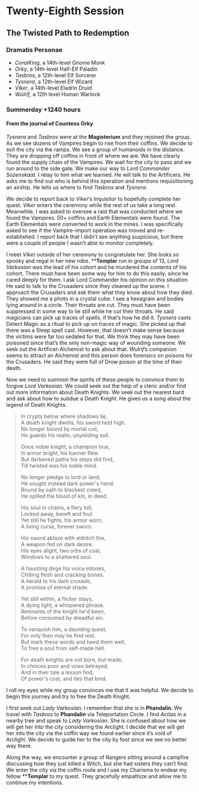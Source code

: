 # Twenty-Eighth Session

## The Twisted Path to Redemption

### Dramatis Personae

- *CoralKing*, a 14th-level Gnome Monk
- *Orky*, a 14th-level Half-Elf Paladin
- *Tasbros*, a 12th-level Elf Sorcerer
- *Tysnera*, a 12th-level Elf Wizard
- *Viker*, a 14th-level Eladrin Druid
- *Wulrif*, a 12th level Human Warlock

### Summerday +1240 hours

#### From the journal of Countess Orky

*Tysnera* and *Tasbros* were at the **Magisterium** and they rejoined the group. As we see dozens of Vampires begin to rise from their coffins. We decide to exit the city via the ramps. We see a group of humanoids in the distance. They are dropping off coffins in front of where we are. We have clearly found the supply chain of the Vampires. We wait for the city to pass and we run around to the side gate. We make our way to *Lord Commander Sozenskaat*. I relay to him what we learned. He will talk to the Artificers. He asks me to find out who is behind this operation and mentions requisitioning an airship. He tells us where to find *Tasbros* and *Tysnera*.

We decide to report back to *Viker*’s Inquisitor to hopefully complete her quest. *Viker* enters the ceremony while the rest of us take a long rest. Meanwhile, I was asked to oversee a raid that was conducted where we found the Vampires. 50+ coffins and Earth Elementals were found. The Earth Elementals were converted to work in the mines. I was specifically asked to see if the Vampire-import operation was moved and re-established. I report back that I didn’t see anything suspicious, but there were a couple of people I wasn’t able to monitor completely.

I meet *Viker* outside of her ceremony to congratulate her. She looks so spooky and regal in her new robe. ****Templar** run in groups of 13, *Lord Varkosian* was the lead of his cohort and he murdered the contents of his cohort. There must have been some way for him to do this easily, since he cared deeply for them. I ask Lord Commander his opinion on this situation. He said to talk to the Crusaders since they cleaned up the scene. I approach the Crusaders and ask them what they know about how they died. They showed me a photo in a crystal cube. I see a hexagram and bodies lying around in a circle. Their throats are cut. They must have been suppressed in some way to lie still while he cut their throats. He said magicians can pick up traces of spells, if that’s how he did it. *Tysnera* casts Detect Magic as a ritual to pick up on traces of magic. She picked up that there was a Sleep spell cast. However, that doesn’t make sense because the victims were far too sedated for that. We think they may have been poisoned since that’s the only non-magic way of wounding someone. We seek out the Artificer-Alchemist to ask about that. *Wulrif*’s companion seems to attract an Alchemist and this person does forensics on poisons for the Crusaders. He said they were full of Drow poison at the time of their death.

Now we need to summon the spirits of these people to convince them to forgive *Lord Varkosian*. We could seek out the help of a cleric and/or find out more information about Death Knights. We seek out the nearest bard and ask about how to subdue a Death Knight. He gives us a song about the legend of Death Knights.

> In crypts below where shadows lie,  
A death knight dwells, his sword held high.  
No longer bound by mortal coil,  
He guards his realm, unyielding soil.
>
> Once noble knight, a champion true,  
In armor bright, his banner flew.  
But darkened paths his steps did find,  
Till twisted was his noble mind.
>
> No longer pledge to lord or land,  
He sought instead dark power's hand.  
Bound by oath to blackest creed,  
He spilled the blood of kin, in deed.
>
> His soul in chains, a fiery toll,  
Locked away, bereft and foul.  
Yet still he fights, his armor worn,  
A living curse, forever sworn.
>
> His sword ablaze with eldritch fire,  
A weapon fed on dark desire.  
His eyes alight, two orbs of coal,  
Windows to a shattered soul.
>
> A haunting dirge his voice intones,  
Chilling flesh and cracking bones.  
A herald to his dark crusade,  
A promise of eternal shade.
>
> Yet still within, a flicker stays,  
A dying light, a whispered phrase.  
Remnants of the knight he'd been,  
Before consumed by dreadful sin.
>
> To vanquish him, a daunting quest,  
For only then may he find rest.  
But mark these words and heed them well,  
To free a soul from self-made hell.
>
> For death knights are not born, but made,  
In choices poor and vows betrayed.  
And in their tale a lesson find,  
Of power's cost, and ties that bind.

I roll my eyes while my group convinces me that it was helpful. We decide to begin this journey and try to free the Death Knight.

I first seek out *Lady Varkosian*. I remember that she is in **Phandalin**. We travel with *Tasbros* to **Phandalin** via Teleportation Circle. I find *Actias* in a nearby tree and speak to *Lady Varkosian*. She is confused about how we will get her into the city considering the Arclight. I decide that we will get her into the city via the coffin way we found earlier since it’s void of Arclight. We decide to guide her to the city by foot since we see no better way there.

Along the way, we encounter a group of Rangers sitting around a campfire discussing how they just killed a Witch, but she had sisters they can’t find. We enter the city via the coffin route and I use my Charisma to endear my fellow ****Templar** to my quest. They gracefully empathize and allow me to continue my intentions.
